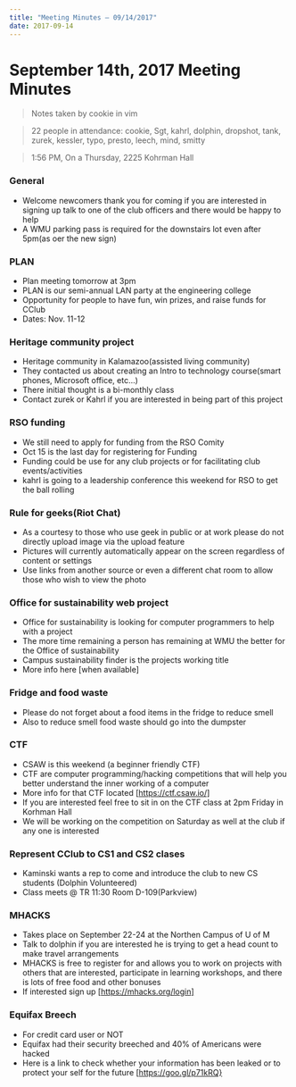 ```yaml
---
title: "Meeting Minutes – 09/14/2017"
date: 2017-09-14
---
```

# September 14th, 2017 Meeting Minutes
> Notes taken by cookie in vim

> 22 people in attendance: cookie, Sgt, kahrl, dolphin, dropshot, tank, zurek, kessler, typo, presto, leech, mind, smitty

> 1:56 PM, On a Thursday, 2225 Kohrman Hall

### General 

- Welcome newcomers thank you for coming if you are interested in signing up talk to one of the club officers and there would be happy to help
- A WMU parking pass is required for the downstairs lot even after 5pm(as oer the new sign)

### PLAN

- Plan meeting tomorrow at 3pm
- PLAN is our semi-annual LAN party at the engineering college
- Opportunity for people to have fun, win prizes, and raise funds for CClub
- Dates: Nov. 11-12

### Heritage community project

- Heritage community in Kalamazoo(assisted living community)
- They contacted us about creating an Intro to technology course(smart phones, Microsoft office, etc...)
- There initial thought is a bi-monthly class
- Contact zurek or Kahrl if you are interested in being part of this project

### RSO funding

- We still need to apply for funding from the RSO Comity
- Oct 15 is the last day for registering for Funding
- Funding could be use for any club projects or for facilitating club events/activities 
- kahrl is going to a leadership conference this weekend for RSO to get the ball rolling

### Rule for geeks(Riot Chat)

- As a courtesy to those who use geek in public or at work please do not directly upload image via the upload feature
- Pictures will currently automatically appear on the screen regardless of content or settings
- Use links from another source or even a different chat room to allow those who wish to view the photo

### Office for sustainability web project

- Office for sustainability is looking for computer programmers to help with a project
- The more time remaining a person has remaining at WMU the better for the Office of sustainability
- Campus sustainability finder is the projects working title
- More info here [when available]

### Fridge and food waste

- Please do not forget about a food items in the fridge to reduce smell
- Also to reduce smell food waste should go into the dumpster

### CTF

- CSAW is this weekend (a beginner friendly CTF)
- CTF are computer programming/hacking competitions that will help you better understand the inner working of a computer
- More info for that CTF located [https://ctf.csaw.io/]
- If you are interested feel free to sit in on the CTF class at 2pm Friday in Korhman Hall
- We will be working on the competition on Saturday as well at the club if any one is interested

### Represent CClub to CS1 and CS2 clases

- Kaminski wants a rep to come and introduce the club to new CS students (Dolphin Volunteered) 
- Class meets @ TR 11:30 Room D-109(Parkview)

### MHACKS

- Takes place on September 22-24 at the Northen Campus of U of M
- Talk to dolphin if you are interested he is trying to get a head count to make travel arrangements
- MHACKS is free to register for and  allows you to work on projects with others that are interested, participate in learning workshops, and there is lots of free food and other bonuses
- If interested sign up [https://mhacks.org/login] 

### Equifax Breech

- For credit card user or NOT
- Equifax had their security breeched and 40% of Americans were hacked 
- Here is a link to check whether your information has been leaked or to protect your self for the future [https://goo.gl/p71kRQ}
